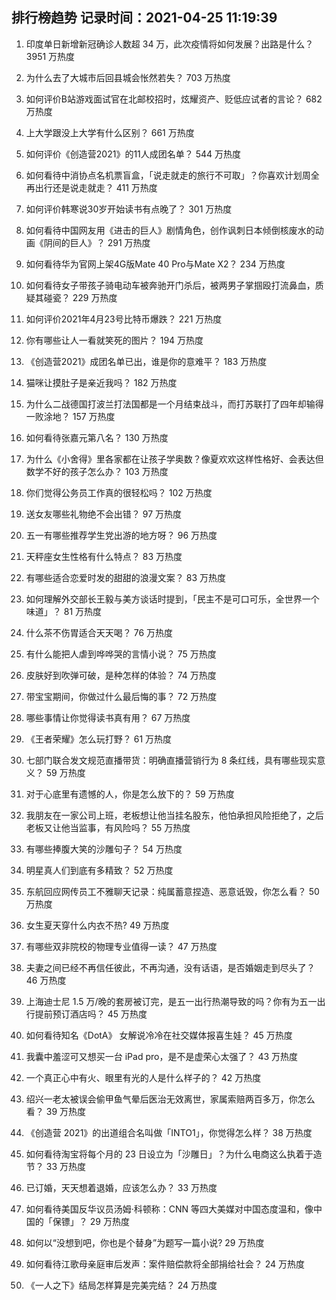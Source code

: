 
## 排行榜趋势 记录时间：2021-04-25 11:19:39
  
  1. 印度单日新增新冠确诊人数超 34 万，此次疫情将如何发展？出路是什么？ 3951 万热度
    
  2. 为什么去了大城市后回县城会怅然若失？ 703 万热度
    
  3. 如何评价B站游戏面试官在北邮校招时，炫耀资产、贬低应试者的言论？ 682 万热度
    
  4. 上大学跟没上大学有什么区别？ 661 万热度
    
  5. 如何评价《创造营2021》的11人成团名单？ 544 万热度
    
  6. 如何看待中消协点名机票盲盒，「说走就走的旅行不可取」？你喜欢计划周全再出行还是说走就走？ 411 万热度
    
  7. 如何评价韩寒说30岁开始读书有点晚了？ 301 万热度
    
  8. 如何看待中国网友用《进击的巨人》剧情角色，创作讽刺日本倾倒核废水的动画《阴间的巨人》？ 291 万热度
    
  9. 如何看待华为官网上架4G版Mate 40 Pro与Mate X2？ 234 万热度
    
  10. 如何看待女子带孩子骑电动车被奔驰开门杀后，被两男子掌掴殴打流鼻血，质疑其碰瓷？ 229 万热度
    
  11. 如何评价2021年4月23号比特币爆跌？ 221 万热度
    
  12. 你有哪些让人一看就笑死的图片？ 194 万热度
    
  13. 《创造营2021》成团名单已出，谁是你的意难平？ 183 万热度
    
  14. 猫咪让摸肚子是亲近我吗？ 182 万热度
    
  15. 为什么二战德国打波兰打法国都是一个月结束战斗，而打苏联打了四年却输得一败涂地？ 157 万热度
    
  16. 如何看待张嘉元第八名？ 130 万热度
    
  17. 为什么《小舍得》里各家都在让孩子学奥数？像夏欢欢这样性格好、会表达但数学不好的孩子怎么办？ 103 万热度
    
  18. 你们觉得公务员工作真的很轻松吗？ 102 万热度
    
  19. 送女友哪些礼物绝不会出错？ 97 万热度
    
  20. 五一有哪些推荐学生党出游的地方呀？ 96 万热度
    
  21. 天秤座女生性格有什么特点？ 83 万热度
    
  22. 有哪些适合恋爱时发的甜甜的浪漫文案？ 83 万热度
    
  23. 如何理解外交部长王毅与美方谈话时提到，「民主不是可口可乐，全世界一个味道」？ 81 万热度
    
  24. 什么茶不伤胃适合天天喝？ 76 万热度
    
  25. 有什么能把人虐到哗哗哭的言情小说？ 75 万热度
    
  26. 皮肤好到吹弹可破，是种怎样的体验？ 74 万热度
    
  27. 带宝宝期间，你做过什么最后悔的事？ 72 万热度
    
  28. 哪些事情让你觉得读书真有用？ 67 万热度
    
  29. 《王者荣耀》怎么玩打野？ 61 万热度
    
  30. 七部门联合发文规范直播带货：明确直播营销行为 8 条红线，具有哪些现实意义？ 59 万热度
    
  31. 对于心底里有遗憾的人，你是怎么放下的？ 59 万热度
    
  32. 我朋友在一家公司上班，老板想让他当挂名股东，他怕承担风险拒绝了，之后老板又让他当监事，有风险吗？ 55 万热度
    
  33. 有哪些捧腹大笑的沙雕句子？ 54 万热度
    
  34. 明星真人们到底有多精致？ 52 万热度
    
  35. 东航回应网传员工不雅聊天记录：纯属蓄意捏造、恶意诋毁，你怎么看？ 50 万热度
    
  36. 女生夏天穿什么内衣不热? 49 万热度
    
  37. 有哪些双非院校的物理专业值得一读？ 47 万热度
    
  38. 夫妻之间已经不再信任彼此，不再沟通，没有话语，是否婚姻走到尽头了？ 46 万热度
    
  39. 上海迪士尼 1.5 万/晚的套房被订完，是五一出行热潮导致的吗？你有为五一出行提前预订酒店吗？ 45 万热度
    
  40. 如何看待知名《DotA》 女解说冷冷在社交媒体报喜生娃？ 45 万热度
    
  41. 我囊中羞涩可又想买一台 iPad pro，是不是虚荣心太强了？ 43 万热度
    
  42. 一个真正心中有火、眼里有光的人是什么样子的？ 42 万热度
    
  43. 绍兴一老太被误会偷甲鱼气晕后医治无效离世，家属索赔两百多万，你怎么看？ 39 万热度
    
  44. 《创造营 2021》的出道组合名叫做「INTO1」，你觉得怎么样？ 38 万热度
    
  45. 如何看待淘宝将每个月的 23 日设立为「沙雕日」？为什么电商这么执着于造节？ 33 万热度
    
  46. 已订婚，天天想着退婚，应该怎么办？ 33 万热度
    
  47. 如何看待美国反华议员汤姆·科顿称：CNN 等四大美媒对中国态度温和，像中国的「保镖」？ 29 万热度
    
  48. 如何以“没想到吧，你也是个替身”为题写一篇小说? 29 万热度
    
  49. 如何看待江歌母亲庭审后发声：案件赔偿款将全部捐给社会？ 24 万热度
    
  50. 《一人之下》结局怎样算是完美完结？ 24 万热度
    